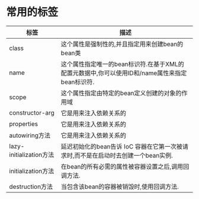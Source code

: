 # 常用的标签

|标签|描述|
|-|-|
|class|这个属性是强制性的,并且指定用来创建bean的bean类|
|name|这个属性指定唯一的bean标识符.在基于XML的配置元数据中,你可以使用ID和/name属性来指定bean标识符.|
|scope|这个属性指定由特定的bean定义创建的对象的作用域|
|constructor-arg|它是用来注入依赖关系的|
|properties|它是用来注入依赖关系的|
|autowiring方法|它是用来注入依赖关系的|
|lazy-initialization方法|延迟初始化的bean告诉 IoC 容器在它第一次被请求时,而不是在启动时去创建一个bean实例.|
|initialization方法|在bean的所有必需的属性被容器设置之后,调用回调方法.|
|destruction方法|当包含该bean的容器被销毁时,使用回调方法.|
